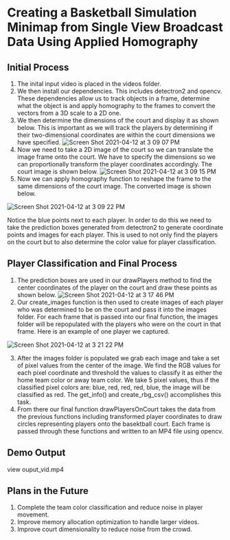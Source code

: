 # Creating a Basketball Simulation Minimap from Single View Broadcast Data Using Applied Homography


## Initial Process
1. The inital input video is placed in the videos folder.
2. We then install our dependencies. This includes detectron2 and opencv. These dependencies allow us to track objects in a frame, determine what the object is and apply homography to the frames to convert the vectors from a 3D scale to a 2D one.
3. We then determine the dimensions of the court and display it as shown below. This is important as we will track the players by determining if their two-dimensional coordinates are within the court dimensions we have specified. 
![Screen Shot 2021-04-12 at 3 09 07 PM](https://user-images.githubusercontent.com/51386698/114468951-1d630280-9ba1-11eb-88d5-73bd2e5ff453.png)
4. Now we need to take a 2D image of the court so we can translate the image frame onto the court. We have to specify the dimensions so we can proportionally transform the player coordinates accordingly. The court image is shown below.
![Screen Shot 2021-04-12 at 3 09 15 PM](https://user-images.githubusercontent.com/51386698/114469135-6e72f680-9ba1-11eb-8552-a79e5526e4b0.png)
5. Now we can apply homography function to reshape the frame to the same dimensions of the court image. The converted image is shown below.

![Screen Shot 2021-04-12 at 3 09 22 PM](https://user-images.githubusercontent.com/51386698/114469397-eb9e6b80-9ba1-11eb-9f7e-cc7e3eff17e7.png)

Notice the blue points next to each player. In order to do this we need to take the prediction boxes generated from detectron2 to generate coordinate points and images for each player. This is used to not only find the players on the court but to also determine the color value for player classification.

## Player Classification and Final Process

1. The prediction boxes are used in our drawPlayers method to find the center coordinates of the player on the court and draw these points as shown below.
![Screen Shot 2021-04-12 at 3 17 46 PM](https://user-images.githubusercontent.com/51386698/114469620-5a7bc480-9ba2-11eb-8f0c-001bf87825d7.png)
2. Our create_images function is then used to create images of each player who was determined to be on the court and pass it into the images folder. For each frame that is passed into our final function, the images folder will be repopulated with the players who were on the court in that frame. Here is an example of one player we captured.

![Screen Shot 2021-04-12 at 3 21 22 PM](https://user-images.githubusercontent.com/51386698/114469886-cbbb7780-9ba2-11eb-9ac0-a19f03000578.png)

3. After the images folder is populated we grab each image and take a set of pixel values from the center of the image. We find the RGB values for each pixel coordinate and threshold the values to classify it as either the home team color or away team color. We take 5 pixel values, thus if the classified pixel colors are: blue, red, red, red, blue, the image will be classified as red. The get_info() and create_rbg_csv() accomplishes this task.
4. From there our final function drawPlayersOnCourt takes the data from the previous functions including transformed player coordinates to draw circles representing players onto the basektball court. Each frame is passed through these functions and written to an MP4 file using opencv. 


## Demo Output
view ouput_vid.mp4

## Plans in the Future
1. Complete the team color classification and reduce noise in player movement.
2. Improve memory allocation optimization to handle larger videos.
3. Improve court dimensionality to reduce noise from the crowd.

